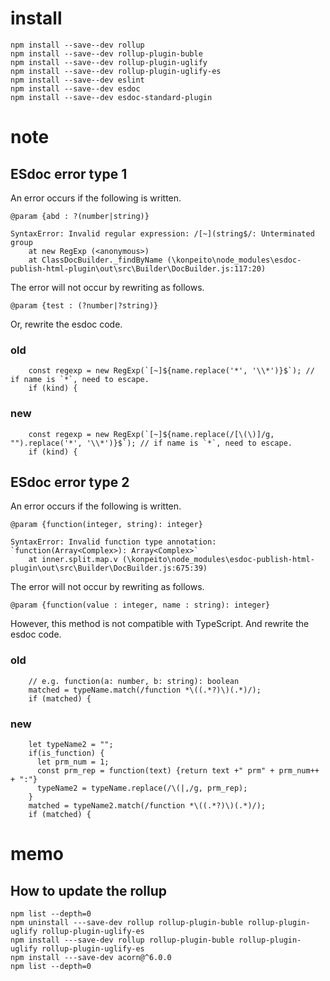 # install
```
npm install --save--dev rollup
npm install --save--dev rollup-plugin-buble
npm install --save--dev rollup-plugin-uglify
npm install --save--dev rollup-plugin-uglify-es
npm install --save--dev eslint
npm install --save--dev esdoc
npm install --save--dev esdoc-standard-plugin
```

# note

## ESdoc error type 1

An error occurs if the following is written.
```
@param {abd : ?(number|string)}
```

```
SyntaxError: Invalid regular expression: /[~](string$/: Unterminated group
    at new RegExp (<anonymous>)
    at ClassDocBuilder._findByName (\konpeito\node_modules\esdoc-publish-html-plugin\out\src\Builder\DocBuilder.js:117:20)
```

The error will not occur by rewriting as follows.
```
@param {test : (?number|?string)}
```

Or, rewrite the esdoc code.

### old
```
    const regexp = new RegExp(`[~]${name.replace('*', '\\*')}$`); // if name is `*`, need to escape.
    if (kind) {
```
### new
```
    const regexp = new RegExp(`[~]${name.replace(/[\(\)]/g, "").replace('*', '\\*')}$`); // if name is `*`, need to escape.
    if (kind) {
```

## ESdoc error type 2

An error occurs if the following is written.
```
@param {function(integer, string): integer}
```

```
SyntaxError: Invalid function type annotation: `function(Array<Complex>): Array<Complex>`
    at inner.split.map.v (\konpeito\node_modules\esdoc-publish-html-plugin\out\src\Builder\DocBuilder.js:675:39)
```

The error will not occur by rewriting as follows.
```
@param {function(value : integer, name : string): integer}
```

However, this method is not compatible with TypeScript.
And rewrite the esdoc code.

### old
```
    // e.g. function(a: number, b: string): boolean
    matched = typeName.match(/function *\((.*?)\)(.*)/);
    if (matched) {
```
### new
```
    let typeName2 = "";
    if(is_function) {
      let prm_num = 1;
      const prm_rep = function(text) {return text +" prm" + prm_num++ + ":"}
      typeName2 = typeName.replace(/\(|,/g, prm_rep);
    }
    matched = typeName2.match(/function *\((.*?)\)(.*)/);
    if (matched) {
```

# memo

## How to update the rollup
```
npm list --depth=0
npm uninstall ---save-dev rollup rollup-plugin-buble rollup-plugin-uglify rollup-plugin-uglify-es
npm install ---save-dev rollup rollup-plugin-buble rollup-plugin-uglify rollup-plugin-uglify-es
npm install ---save-dev acorn@^6.0.0
npm list --depth=0
```